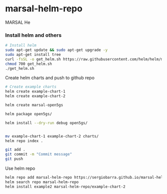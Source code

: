 # marsal-helm-repo
MARSAL He

### Install helm and others
```bash
# Install helm
sudo apt-get update && sudo apt-get upgrade -y
sudo apt-get install tree
curl -fsSL -o get_helm.sh https://raw.githubusercontent.com/helm/helm/main/scripts/get-helm-3
chmod 700 get_helm.sh
./get_helm.sh
```

Create helm charts and push to github repo
```bash
# Create example charts
helm create example-chart-1
helm create example-chart-2

helm create marsal-open5gs

helm package open5gs/

helm install --dry-run debug open5gs/


mv example-chart-1 example-chart-2 charts/
helm repo index .

git add .
git commit -m "Commit message"
git push
```

Use helm repo
```bash
helm repo add marsal-helm-repo https://sergiobarra.github.io/marsal-helm-repo/
helm search repo marsal-helm-repo
helm install example2 marsal-helm-repo/example-chart-2
```